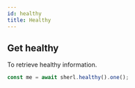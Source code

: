 ```yaml
---
id: healthy
title: Healthy
---
```


## Get healthy

To retrieve healthy information.

```ts
const me = await sherl.healthy().one();
```

